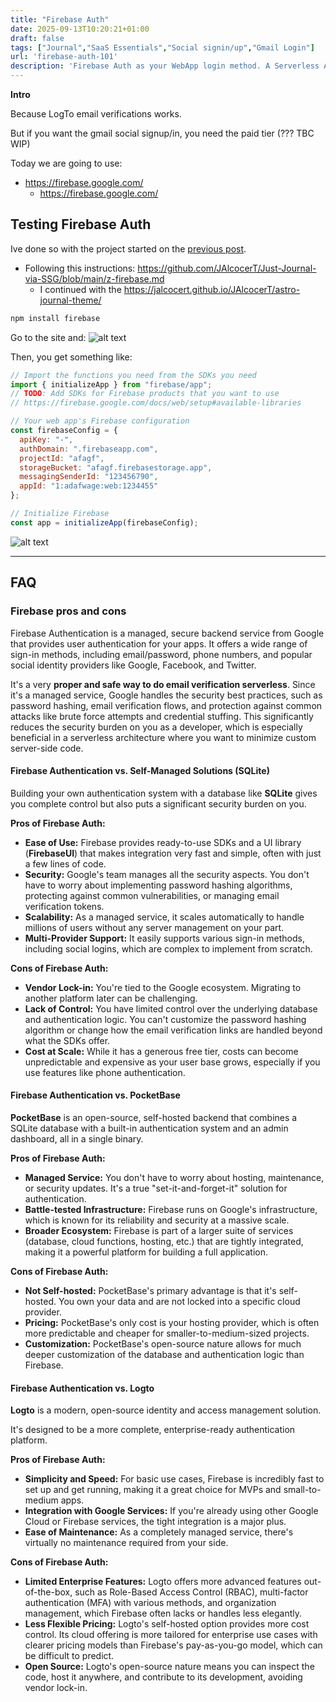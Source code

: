 ```yaml
---
title: "Firebase Auth"
date: 2025-09-13T10:20:21+01:00
draft: false
tags: ["Journal","SaaS Essentials","Social signin/up","Gmail Login"]
url: 'firebase-auth-101'
description: 'Firebase Auth as your WebApp login method. A Serverless Authenticator'
---
```



**Intro**

Because LogTo email verifications works.

But if you want the gmail social signup/in, you need the paid tier (??? TBC WIP)

Today we are going to use:

* https://firebase.google.com/
    * https://firebase.google.com/


## Testing Firebase Auth

Ive done so with the project started on the [previous post](https://jalcocert.github.io/JAlcocerT/astro-journal-theme/).

* Following this instructions: https://github.com/JAlcocerT/Just-Journal-via-SSG/blob/main/z-firebase.md
    * I continued with the https://jalcocert.github.io/JAlcocerT/astro-journal-theme/


```sh
npm install firebase
```

Go to the site and:
![alt text](/blog_img/web/Firebase/auth/fb-auth-sdk.png)

Then, you get something like:

```js
// Import the functions you need from the SDKs you need
import { initializeApp } from "firebase/app";
// TODO: Add SDKs for Firebase products that you want to use
// https://firebase.google.com/docs/web/setup#available-libraries

// Your web app's Firebase configuration
const firebaseConfig = {
  apiKey: "-",
  authDomain: ".firebaseapp.com",
  projectId: "afagf",
  storageBucket: "afagf.firebasestorage.app",
  messagingSenderId: "123456790",
  appId: "1:adafwage:web:1234455"
};

// Initialize Firebase
const app = initializeApp(firebaseConfig);
```

![alt text](/blog_img/web/Firebase/auth/fb-auth-app.png)


---

## FAQ

### Firebase pros and cons

Firebase Authentication is a managed, secure backend service from Google that provides user authentication for your apps. It offers a wide range of sign-in methods, including email/password, phone numbers, and popular social identity providers like Google, Facebook, and Twitter.

It's a very **proper and safe way to do email verification serverless**. Since it's a managed service, Google handles the security best practices, such as password hashing, email verification flows, and protection against common attacks like brute force attempts and credential stuffing. This significantly reduces the security burden on you as a developer, which is especially beneficial in a serverless architecture where you want to minimize custom server-side code.

#### Firebase Authentication vs. Self-Managed Solutions (SQLite)

Building your own authentication system with a database like **SQLite** gives you complete control but also puts a significant security burden on you.

**Pros of Firebase Auth:**
* **Ease of Use:** Firebase provides ready-to-use SDKs and a UI library (**FirebaseUI**) that makes integration very fast and simple, often with just a few lines of code.
* **Security:** Google's team manages all the security aspects. You don't have to worry about implementing password hashing algorithms, protecting against common vulnerabilities, or managing email verification tokens.
* **Scalability:** As a managed service, it scales automatically to handle millions of users without any server management on your part.
* **Multi-Provider Support:** It easily supports various sign-in methods, including social logins, which are complex to implement from scratch.

**Cons of Firebase Auth:**
* **Vendor Lock-in:** You're tied to the Google ecosystem. Migrating to another platform later can be challenging.
* **Lack of Control:** You have limited control over the underlying database and authentication logic. You can't customize the password hashing algorithm or change how the email verification links are handled beyond what the SDKs offer.
* **Cost at Scale:** While it has a generous free tier, costs can become unpredictable and expensive as your user base grows, especially if you use features like phone authentication.

#### Firebase Authentication vs. PocketBase

**PocketBase** is an open-source, self-hosted backend that combines a SQLite database with a built-in authentication system and an admin dashboard, all in a single binary.

**Pros of Firebase Auth:**
* **Managed Service:** You don't have to worry about hosting, maintenance, or security updates. It's a true "set-it-and-forget-it" solution for authentication.
* **Battle-tested Infrastructure:** Firebase runs on Google's infrastructure, which is known for its reliability and security at a massive scale.
* **Broader Ecosystem:** Firebase is part of a larger suite of services (database, cloud functions, hosting, etc.) that are tightly integrated, making it a powerful platform for building a full application.

**Cons of Firebase Auth:**
* **Not Self-hosted:** PocketBase's primary advantage is that it's self-hosted. You own your data and are not locked into a specific cloud provider.
* **Pricing:** PocketBase's only cost is your hosting provider, which is often more predictable and cheaper for smaller-to-medium-sized projects.
* **Customization:** PocketBase's open-source nature allows for much deeper customization of the database and authentication logic than Firebase.

#### Firebase Authentication vs. Logto

**Logto** is a modern, open-source identity and access management solution. 

It's designed to be a more complete, enterprise-ready authentication platform.

**Pros of Firebase Auth:**
* **Simplicity and Speed:** For basic use cases, Firebase is incredibly fast to set up and get running, making it a great choice for MVPs and small-to-medium apps.
* **Integration with Google Services:** If you're already using other Google Cloud or Firebase services, the tight integration is a major plus.
* **Ease of Maintenance:** As a completely managed service, there's virtually no maintenance required from your side.

**Cons of Firebase Auth:**
* **Limited Enterprise Features:** Logto offers more advanced features out-of-the-box, such as Role-Based Access Control (RBAC), multi-factor authentication (MFA) with various methods, and organization management, which Firebase often lacks or handles less elegantly.
* **Less Flexible Pricing:** Logto's self-hosted option provides more cost control. Its cloud offering is more tailored for enterprise use cases with clearer pricing models than Firebase's pay-as-you-go model, which can be difficult to predict.
* **Open Source:** Logto's open-source nature means you can inspect the code, host it anywhere, and contribute to its development, avoiding vendor lock-in. 